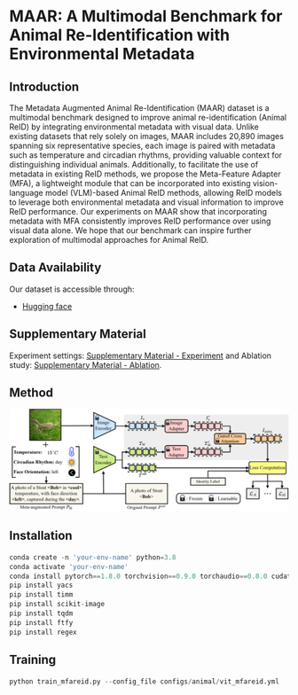 ﻿# MAAR: A Multimodal Benchmark for Animal Re-Identification with Environmental Metadata

## Introduction
The Metadata Augmented Animal Re-Identification (MAAR) dataset is a multimodal benchmark designed to improve animal re-identification (Animal ReID) by integrating environmental metadata with visual data. Unlike existing datasets that rely solely on images, MAAR includes 20,890 images spanning six representative species, each image is paired with metadata such as temperature and circadian rhythms, providing valuable context for distinguishing individual animals. Additionally, to facilitate the use of metadata in existing ReID methods, we propose the Meta-Feature Adapter (MFA), a lightweight module that can be incorporated into existing vision-language model (VLM)-based Animal ReID methods, allowing ReID models to leverage both environmental metadata and visual information to improve ReID performance. Our experiments on MAAR show that incorporating metadata with MFA consistently improves ReID performance over using visual data alone. We hope that our benchmark can inspire further exploration of multimodal approaches for Animal ReID.

## Data Availability
Our dataset is accessible through:
* [Hugging face](https://huggingface.co/datasets/uqtwei2/PlantWild)

## Supplementary Material
Experiment settings: [Supplementary Material - Experiment](./supplementary-experiment.html) and 
Ablation study: [Supplementary Material - Ablation](./supplementary-ablation.html).

## Method
![MFA Architecture](fig/MFA.png)

## Installation
```python
conda create -n 'your-env-name' python=3.8
conda activate 'your-env-name'
conda install pytorch==1.8.0 torchvision==0.9.0 torchaudio==0.8.0 cudatoolkit=10.2 -c pytorch
pip install yacs
pip install timm
pip install scikit-image
pip install tqdm
pip install ftfy
pip install regex
```

## Training
```python
python train_mfareid.py --config_file configs/animal/vit_mfareid.yml
```
<!-- For inquiries about early access to the dataset for research purposes, please contact [contact information]. -->